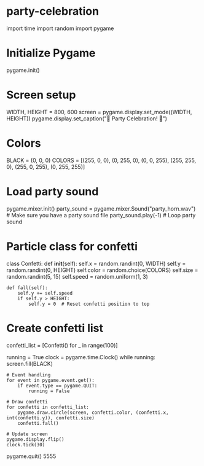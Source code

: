 # party-celebration
import time
import random
import pygame

# Initialize Pygame
pygame.init()

# Screen setup
WIDTH, HEIGHT = 800, 600
screen = pygame.display.set_mode((WIDTH, HEIGHT))
pygame.display.set_caption("🎉 Party Celebration! 🎊")

# Colors
BLACK = (0, 0, 0)
COLORS = [(255, 0, 0), (0, 255, 0), (0, 0, 255), (255, 255, 0), (255, 0, 255), (0, 255, 255)]

# Load party sound
pygame.mixer.init()
party_sound = pygame.mixer.Sound("party_horn.wav")  # Make sure you have a party sound file
party_sound.play(-1)  # Loop party sound

# Particle class for confetti
class Confetti:
    def __init__(self):
        self.x = random.randint(0, WIDTH)
        self.y = random.randint(0, HEIGHT)
        self.color = random.choice(COLORS)
        self.size = random.randint(5, 15)
        self.speed = random.uniform(1, 3)
    
    def fall(self):
        self.y += self.speed
        if self.y > HEIGHT:
            self.y = 0  # Reset confetti position to top

# Create confetti list
confetti_list = [Confetti() for _ in range(100)]

running = True
clock = pygame.time.Clock()
while running:
    screen.fill(BLACK)
    
    # Event handling
    for event in pygame.event.get():
        if event.type == pygame.QUIT:
            running = False
    
    # Draw confetti
    for confetti in confetti_list:
        pygame.draw.circle(screen, confetti.color, (confetti.x, int(confetti.y)), confetti.size)
        confetti.fall()
    
    # Update screen
    pygame.display.flip()
    clock.tick(30)

pygame.quit()
5555
